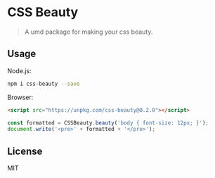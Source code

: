 # CSS Beauty

> A umd package for making your css beauty.

## Usage

Node.js:

```Bash
npm i css-beauty --save
```

Browser:

```HTML
<script src="https://unpkg.com/css-beauty@0.2.0"></script>
```

```JavaScript
const formatted = CSSBeauty.beauty('body { font-size: 12px; }');
document.write('<pre>' + formatted + '</pre>');
```

## License
MIT